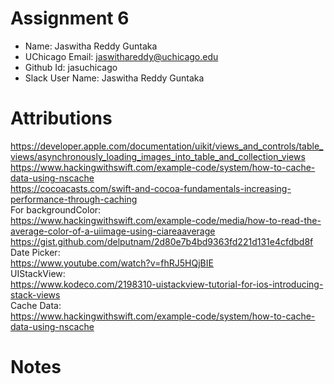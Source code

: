 # Assignment 6

- Name: Jaswitha Reddy Guntaka
- UChicago Email: jaswithareddy@uchicago.edu
- Github Id: jasuchicago
- Slack User Name: Jaswitha Reddy Guntaka

# Attributions

https://developer.apple.com/documentation/uikit/views_and_controls/table_views/asynchronously_loading_images_into_table_and_collection_views <br>
https://www.hackingwithswift.com/example-code/system/how-to-cache-data-using-nscache <br>
https://cocoacasts.com/swift-and-cocoa-fundamentals-increasing-performance-through-caching <br>
For backgroundColor:<br>
https://www.hackingwithswift.com/example-code/media/how-to-read-the-average-color-of-a-uiimage-using-ciareaaverage <br>
https://gist.github.com/delputnam/2d80e7b4bd9363fd221d131e4cfdbd8f <br>
Date Picker:<br>
https://www.youtube.com/watch?v=fhRJ5HQjBIE<br>
UIStackView: <br>
https://www.kodeco.com/2198310-uistackview-tutorial-for-ios-introducing-stack-views <br>
Cache Data: <br>
https://www.hackingwithswift.com/example-code/system/how-to-cache-data-using-nscache <br>

# Notes
